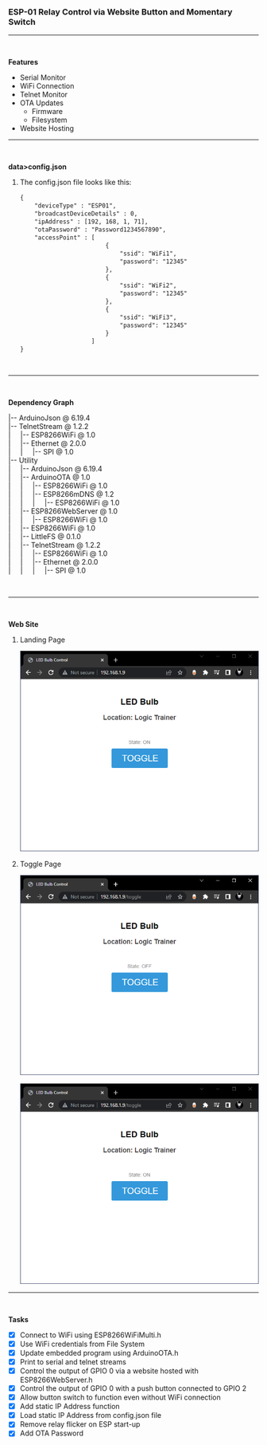### **ESP-01 Relay Control via Website Button and Momentary Switch**

---
<br  />

**Features**
* Serial Monitor
* WiFi Connection
* Telnet Monitor
* OTA Updates
    * Firmware
    * Filesystem
* Website Hosting
---
<br  />

**data>config.json**
1. The config.json file looks like this:

    ```
    {
        "deviceType" : "ESP01",
        "broadcastDeviceDetails" : 0,
        "ipAddress" : [192, 168, 1, 71],
        "otaPassword" : "Password1234567890",
        "accessPoint" : [
                            {
                                "ssid": "WiFi1",
                                "password": "12345"
                            },
                            {
                                "ssid": "WiFi2",
                                "password": "12345"
                            },
                            {
                                "ssid": "WiFi3",
                                "password": "12345"
                            }
                        ]
    }
    ```

<br  />

---
<br  />

**Dependency Graph**

|-- ArduinoJson @ 6.19.4
<br  />
|-- TelnetStream @ 1.2.2
<br  />
|&nbsp; &nbsp; &nbsp;|-- ESP8266WiFi @ 1.0
<br  />
|&nbsp; &nbsp; &nbsp;|-- Ethernet @ 2.0.0
<br  />
|&nbsp; &nbsp; &nbsp;|&nbsp; &nbsp; &nbsp;|-- SPI @ 1.0
<br  />
|-- Utility
<br  />
|&nbsp; &nbsp; &nbsp;|-- ArduinoJson @ 6.19.4
<br  />
|&nbsp; &nbsp; &nbsp;|-- ArduinoOTA @ 1.0
<br  />
|&nbsp; &nbsp; &nbsp;|&nbsp; &nbsp; &nbsp;|-- ESP8266WiFi @ 1.0
<br  />
|&nbsp; &nbsp; &nbsp;|&nbsp; &nbsp; &nbsp;|-- ESP8266mDNS @ 1.2
<br  />
|&nbsp; &nbsp; &nbsp;|&nbsp; &nbsp; &nbsp;|&nbsp; &nbsp; &nbsp;|-- ESP8266WiFi @ 1.0
<br  />
|&nbsp; &nbsp; &nbsp;|-- ESP8266WebServer @ 1.0
<br  />
|&nbsp; &nbsp; &nbsp;|&nbsp; &nbsp; &nbsp;|-- ESP8266WiFi @ 1.0
<br  />
|&nbsp; &nbsp; &nbsp;|-- ESP8266WiFi @ 1.0
<br  />
|&nbsp; &nbsp; &nbsp;|-- LittleFS @ 0.1.0
<br  />
|&nbsp; &nbsp; &nbsp;|-- TelnetStream @ 1.2.2
<br  />
|&nbsp; &nbsp; &nbsp;|&nbsp; &nbsp; &nbsp;|-- ESP8266WiFi @ 1.0
<br  />
|&nbsp; &nbsp; &nbsp;|&nbsp; &nbsp; &nbsp;|-- Ethernet @ 2.0.0
<br  />
|&nbsp; &nbsp; &nbsp;|&nbsp; &nbsp; &nbsp;|&nbsp; &nbsp; &nbsp;|-- SPI @ 1.0

<br  />

---
<br  />

**Web Site**
1. Landing Page

    ![github](https://raw.githubusercontent.com/lorenzmiranda05/Esp01PinControl/main/Assets/Images/01%20LED%20Bulb%20Control%20Landing%20Page.png)

1. Toggle Page

    ![github](https://raw.githubusercontent.com/lorenzmiranda05/Esp01PinControl/main/Assets/Images/02%20LED%20Bulb%20Control%20Toggle%20Page.png)

    ![github](https://raw.githubusercontent.com/lorenzmiranda05/Esp01PinControl/main/Assets/Images/03%20LED%20Bulb%20Control%20Toggle%20Page.png)

---
<br  />

**Tasks**
* [x] Connect to WiFi using ESP8266WiFiMulti.h
* [x] Use WiFi credentials from File System
* [x] Update embedded program using ArduinoOTA.h
* [x] Print to serial and telnet streams
* [x] Control the output of GPIO 0 via a website hosted with ESP8266WebServer.h
* [x] Control the output of GPIO 0 with a push button connected to GPIO 2
* [x] Allow button switch to function even without WiFi connection
* [x] Add static IP Address function
* [x] Load static IP Address from config.json file
* [x] Remove relay flicker on ESP start-up
* [x] Add OTA Password

<!-- Reusable and Invisible URL Definitions  -->
[Github Link]: https://github.com/lorenzmiranda05/Esp8266LiteTemplate

[BINARY UPDATES]: https://www.youtube.com/watch?v=pqaaPSRiYec

[BINARY UPDATES GITHUB]: https://github.com/binaryupdates/NodeMCU-Webserver-Station-Mode

[GPIO Input Wiring]: https://www.youtube.com/watch?v=wVJxG27fo8U

[Debounce Code]: https://www.arduino.cc/en/Tutorial/BuiltInExamples/Debounce/